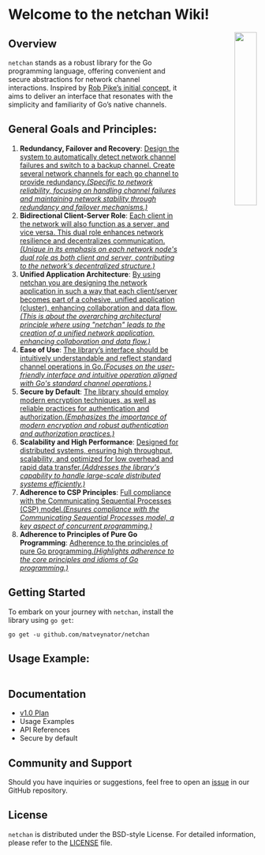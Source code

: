 # Welcome to the netchan Wiki!

<p align="right">
    <img align="right" property="og:image" src="https://repository-images.githubusercontent.com/710838463/86ad7361-2608-4a70-9197-e66883eb9914" width="30%">
</p>


## Overview
`netchan` stands as a robust library for the Go programming language, offering convenient and secure abstractions for network channel interactions. Inspired by [Rob Pike’s initial concept](https://github.com/matveynator/netchan-old), it aims to deliver an interface that resonates with the simplicity and familiarity of Go’s native channels.

## General Goals and Principles:
1. **Redundancy, Failover and Recovery**: [Design the system to automatically detect network channel failures and switch to a backup channel. Create several network channels for each go channel to provide redundancy.*(Specific to network reliability, focusing on handling channel failures and maintaining network stability through redundancy and failover mechanisms.)*](/wiki/RedundancyFailoverandRecovery.md)
2. **Bidirectional Client-Server Role**: [Each client in the network will also function as a server, and vice versa. This dual role enhances network resilience and decentralizes communication. *(Unique in its emphasis on each network node's dual role as both client and server, contributing to the network's decentralized structure.)*](/wiki/BidirectionalClient-ServerRole.md)
3. **Unified Application Architecture**: [By using netchan you are designing the network application in such a way that each client/server becomes part of a cohesive, unified application (cluster), enhancing collaboration and data flow. *(This is about the overarching architectural principle where using "netchan" leads to the creation of a unified network application, enhancing collaboration and data flow.)*](/wiki/UnifiedApplicationArchitecture.md)
4. **Ease of Use**: [The library’s interface should be intuitively understandable and reflect standard channel operations in Go.*(Focuses on the user-friendly interface and intuitive operation aligned with Go's standard channel operations.)*](/wiki/EaseofUse.md)
5. **Secure by Default**: [The library should employ modern encryption techniques, as well as reliable practices for authentication and authorization.*(Emphasizes the importance of modern encryption and robust authentication and authorization practices.)*](/wiki/SecurebyDefault.md)
6. **Scalability and High Performance**: [Designed for distributed systems, ensuring high throughput, scalability, and optimized for low overhead and rapid data transfer.*(Addresses the library's capability to handle large-scale distributed systems efficiently.)*](/wiki/ScalabilityandHighPerformance.md)
7. **Adherence to CSP Principles**: [Full compliance with the Communicating Sequential Processes (CSP) model.*(Ensures compliance with the Communicating Sequential Processes model, a key aspect of concurrent programming.)*](/wiki/AdherencetoCSPPrinciples.md)
8. **Adherence to Principles of Pure Go Programming**: [Adherence to the principles of pure Go programming.*(Highlights adherence to the core principles and idioms of Go programming.)*](/wiki/PrinciplesofPureGoProgramming.md)




## Getting Started
To embark on your journey with `netchan`, install the library using `go get`:
```
go get -u github.com/matveynator/netchan
```
## Usage Example:

```
```

## Documentation
- [v1.0 Plan](wiki/v1-plan.md)
- Usage Examples
- API References
- Secure by default

## Community and Support
Should you have inquiries or suggestions, feel free to open an [issue](https://github.com/matveynator/netchan/issues) in our GitHub repository.

## License
`netchan` is distributed under the BSD-style License. For detailed information, please refer to the [LICENSE](https://github.com/matveynator/netchan/blob/master/LICENSE) file.


